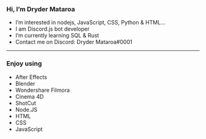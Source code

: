 ### Hi, I’m Dryder Mataroa
- I’m interested in nodejs, JavaScript, CSS, Python & HTML...
- I am Discord.js bot developer
- I’m currently learning SQL & Rust
- Contact me on Discord: Dryder Mataroa#0001
---
### Enjoy using
- After Effects
- Blender
- Wondershare Filmora
- Cinema 4D
- ShotCut
- Node.JS
- HTML
- CSS
- JavaScript